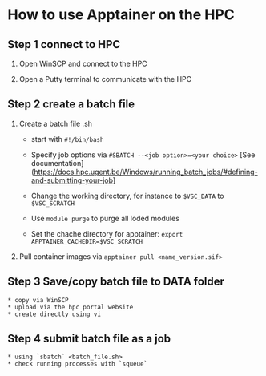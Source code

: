 # How to use Apptainer on the HPC

## Step 1 connect to HPC

1. Open WinSCP and connect to the HPC

2. Open a Putty terminal to communicate with the HPC


## Step 2 create a batch file

1. Create a batch file .sh

    * start with `#!/bin/bash`

    * Specify job options via `#SBATCH --<job option>=<your choice>` [See documentation](https://docs.hpc.ugent.be/Windows/running_batch_jobs/#defining-and-submitting-your-job]

    * Change the working directory, for instance to `$VSC_DATA` to `$VSC_SCRATCH`

    * Use `module purge` to purge all loded modules

    * Set the chache directory for apptainer: `export APPTAINER_CACHEDIR=$VSC_SCRATCH`

2. Pull container images via `apptainer pull <name_version.sif>` <location>


## Step 3 Save/copy batch file to DATA folder

    * copy via WinSCP
    * upload via the hpc portal website
    * create directly using vi


## Step 4 submit batch file as a job

    * using `sbatch` <batch_file.sh>
    * check running processes with `squeue`




